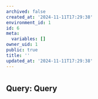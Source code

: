 ```yaml
---
archived: false
created_at: '2024-11-11T17:29:38'
environment_id: 1
id: 6
meta:
  variables: []
owner_uid: 1
public: true
title: ''
updated_at: '2024-11-11T17:29:38'
---
```


# 

<!--
cell_type: query
created_at: '2024-11-11T17:29:38'
id: 998
meta:
  engine: 1
updated_at: '2024-11-11T17:29:38'
-->
## Query: Query

```sql

```
